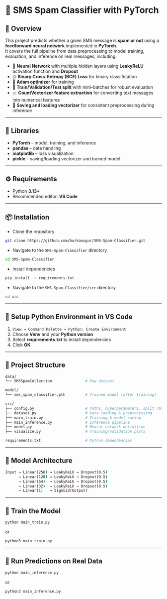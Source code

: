 # 📧 SMS Spam Classifier with PyTorch

## 📖 Overview
This project predicts whether a given SMS message is **spam or not** using a **feedforward neural network** implemented in **PyTorch**.  
It covers the full pipeline from data preprocessing to model training, evaluation, and inference on real messages, including:

- 🧠 **Neural Network** with multiple hidden layers using **LeakyReLU** activation function and **Dropout**
- ⚖️ **Binary Cross-Entropy (BCE) Loss** for binary classification  
- 🔄 **Adam optimizer** for training  
- 🔀 **Train/Validation/Test split** with mini-batches for robust evaluation  
- 📈 **CountVectorizer feature extraction** for converting text messages into numerical features  
- 💾 **Saving and loading vectorizer** for consistent preprocessing during inference 

---

## 🧩 Libraries
- **PyTorch** – model, training, and inference  
- **pandas** – data handling  
- **matplotlib** – loss visualization  
- **pickle** – saving/loading vectorizer and trained model

---

## ⚙️ Requirements

- Python **3.13+**
- Recommended editor: **VS Code**

---

## 📦 Installation

- Clone the repository
```bash
git clone https://github.com/hurkanugur/SMS-Spam-Classifier.git
```

- Navigate to the `SMS-Spam-Classifier` directory
```bash
cd SMS-Spam-Classifier
```

- Install dependencies
```bash
pip install -r requirements.txt
```

- Navigate to the `SMS-Spam-Classifier/src` directory
```bash
cd src
```

---

## 🔧 Setup Python Environment in VS Code

1. `View → Command Palette → Python: Create Environment`  
2. Choose **Venv** and your **Python version**  
3. Select **requirements.txt** to install dependencies  
4. Click **OK**

---

## 📂 Project Structure

```bash
data/
└── SMSSpamCollection               # Raw dataset

model/
└── sms_spam_classifier.pth         # Trained model (after training)

src/
├── config.py                       # Paths, hyperparameters, split ratios
├── dataset.py                      # Data loading & preprocessing
├── main_train.py                   # Training & model saving
├── main_inference.py               # Inference pipeline
├── model.py                        # Neural network definition
├── visualize.py                    # Training/validation plots

requirements.txt                    # Python dependencies
```

---

## 📂 Model Architecture

```bash
Input → Linear(256) → LeakyReLU → Dropout(0.5)  
      → Linear(128) → LeakyReLU → Dropout(0.5)  
      → Linear(64)  → LeakyReLU → Dropout(0.5)  
      → Linear(32)  → LeakyReLU → Dropout(0.5)  
      → Linear(1)   → Sigmoid(Output)
```

---

## 📂 Train the Model
```bash
python main_train.py
```
or
```bash
python3 main_train.py
```

---

## 📂 Run Predictions on Real Data
```bash
python main_inference.py
```
or
```bash
python3 main_inference.py
```
